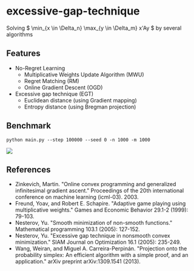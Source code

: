 # excessive-gap-technique

Solving $ \min_{x \in \Delta_n} \max_{y \in \Delta_m} x'Ay $ by several algorithms 

## Features

- No-Regret Learning
  - Multiplicative Weights Update Algorithm (MWU)
  - Regret Matching (RM)
  - Online Gradient Descent (OGD)
- Excessive gap technique (EGT)
  - Euclidean distance (using Gradient mapping)
  - Entropy distance (using Bregman projection)

## Benchmark

```
python main.py --step 100000 --seed 0 -n 1000 -m 1000
```

![](https://user-images.githubusercontent.com/34413567/173562782-99ba0d78-c346-4492-91ad-c03eed14b9ec.png)


## References

- Zinkevich, Martin. "Online convex programming and generalized infinitesimal gradient ascent." Proceedings of the 20th international conference on machine learning (icml-03). 2003.
- Freund, Yoav, and Robert E. Schapire. "Adaptive game playing using multiplicative weights." Games and Economic Behavior 29.1-2 (1999): 79-103.
- Nesterov, Yu. "Smooth minimization of non-smooth functions." Mathematical programming 103.1 (2005): 127-152.
- Nesterov, Yu. "Excessive gap technique in nonsmooth convex minimization." SIAM Journal on Optimization 16.1 (2005): 235-249.
- Wang, Weiran, and Miguel A. Carreira-Perpinán. "Projection onto the probability simplex: An efficient algorithm with a simple proof, and an application." arXiv preprint arXiv:1309.1541 (2013).
